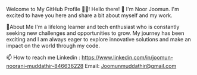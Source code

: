 Welcome to My GitHub Profile 👋👋!
Hello there! 👋 I'm Noor Joomun. I'm excited to have you here and share a bit about myself and my work.

👀About Me
I'm a lifelong learner and tech enthusiast who is constantly seeking new challenges and opportunities to grow. 
My journey has been exciting and I am always eager to explore innovative solutions and make an impact on the world through my code.

📫 How to reach me
Linkedin : https://www.linkedin.com/in/joomun-noorani-muddathir-846636228
Email: Joomunmuddathir@gmail.com

